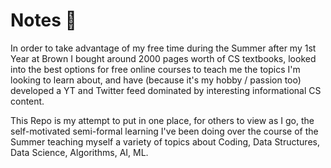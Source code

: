 # Notes 📝
In order to take advantage of my free time during the Summer after my 1st Year at Brown I bought around 2000 pages worth of CS textbooks, looked into the best options for free online courses to teach me the topics I'm looking to learn about, and have (because it's my hobby / passion too) developed a YT and Twitter feed dominated by interesting informational CS content.

This Repo is my attempt to put in one place, for others to view as I go, the self-motivated semi-formal learning I've been doing over the course of the Summer teaching myself a variety of topics about Coding, Data Structures, Data Science, Algorithms, AI, ML.

